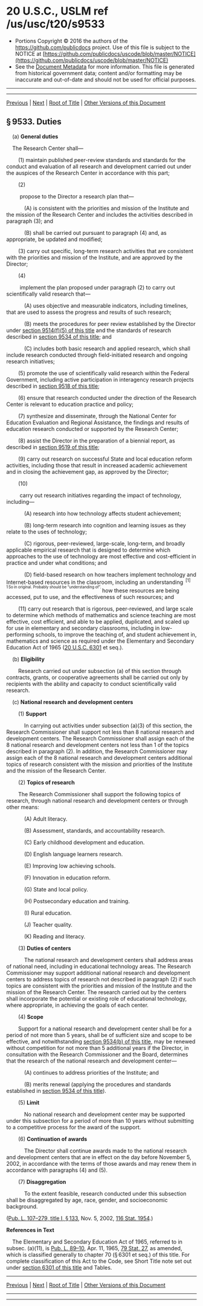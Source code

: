 ---
---

# 20 U.S.C., USLM ref /us/usc/t20/s9533

* Portions Copyright © 2016 the authors of the https://github.com/publicdocs project.
  Use of this file is subject to the NOTICE at [https://github.com/publicdocs/uscode/blob/master/NOTICE](https://github.com/publicdocs/uscode/blob/master/NOTICE)
* See the [Document Metadata](././../../../../../..//README.md) for more information.
  This file is generated from historical government data; content and/or formatting may be inaccurate and out-of-date and should not be used for official purposes.

----------
----------

[Previous](./../../../../../..//us/usc/t20/ch76/schI/ptB/m__us_usc_t20_s9532.md) | [Next](./../../../../../..//us/usc/t20/ch76/schI/ptB/m__us_usc_t20_s9534.md) | [Root of Title](./../../../../../../) | [Other Versions of this Document](https://publicdocs.github.io/go/links?ns=uslm&ref=%2Fus%2Fusc%2Ft20%2Fs9533)

## § 9533. Duties

    (a) __General duties__ 

    The Research Center shall—

        (1) maintain published peer-review standards and standards for the conduct and evaluation of all research and development carried out under the auspices of the Research Center in accordance with this part;

        (2)

         propose to the Director a research plan that—

            (A) is consistent with the priorities and mission of the Institute and the mission of the Research Center and includes the activities described in paragraph (3); and

            (B) shall be carried out pursuant to paragraph (4) and, as appropriate, be updated and modified;

        (3) carry out specific, long-term research activities that are consistent with the priorities and mission of the Institute, and are approved by the Director;

        (4)

         implement the plan proposed under paragraph (2) to carry out scientifically valid research that—

            (A) uses objective and measurable indicators, including timelines, that are used to assess the progress and results of such research;

            (B) meets the procedures for peer review established by the Director under [section 9514(f)(5) of this title][/us/usc/t20/s9514/f/5] and the standards of research described in [section 9534 of this title][/us/usc/t20/s9534]; and

            (C) includes both basic research and applied research, which shall include research conducted through field-initiated research and ongoing research initiatives;

        (5) promote the use of scientifically valid research within the Federal Government, including active participation in interagency research projects described in [section 9518 of this title][/us/usc/t20/s9518];

        (6) ensure that research conducted under the direction of the Research Center is relevant to education practice and policy;

        (7) synthesize and disseminate, through the National Center for Education Evaluation and Regional Assistance, the findings and results of education research conducted or supported by the Research Center;

        (8) assist the Director in the preparation of a biennial report, as described in [section 9519 of this title][/us/usc/t20/s9519];

        (9) carry out research on successful State and local education reform activities, including those that result in increased academic achievement and in closing the achievement gap, as approved by the Director;

        (10)

         carry out research initiatives regarding the impact of technology, including—

            (A) research into how technology affects student achievement;

            (B) long-term research into cognition and learning issues as they relate to the uses of technology;

            (C) rigorous, peer-reviewed, large-scale, long-term, and broadly applicable empirical research that is designed to determine which approaches to the use of technology are most effective and cost-efficient in practice and under what conditions; and

            (D) field-based research on how teachers implement technology and Internet-based resources in the classroom, including an understanding  <sup>\[1\]</sup>  <sup><sup> 1 So in original. Probably should be “understanding of”. </sup></sup>  how these resources are being accessed, put to use, and the effectiveness of such resources; and

        (11) carry out research that is rigorous, peer-reviewed, and large scale to determine which methods of mathematics and science teaching are most effective, cost efficient, and able to be applied, duplicated, and scaled up for use in elementary and secondary classrooms, including in low-performing schools, to improve the teaching of, and student achievement in, mathematics and science as required under the Elementary and Secondary Education Act of 1965 ([20 U.S.C. 6301][/us/usc/t20/s6301] et seq.).

    (b) __Eligibility__ 

        Research carried out under subsection (a) of this section through contracts, grants, or cooperative agreements shall be carried out only by recipients with the ability and capacity to conduct scientifically valid research.

    (c) __National research and development centers__ 

        (1) __Support__ 

            In carrying out activities under subsection (a)(3) of this section, the Research Commissioner shall support not less than 8 national research and development centers. The Research Commissioner shall assign each of the 8 national research and development centers not less than 1 of the topics described in paragraph (2). In addition, the Research Commissioner may assign each of the 8 national research and development centers additional topics of research consistent with the mission and priorities of the Institute and the mission of the Research Center.

        (2) __Topics of research__ 

        The Research Commissioner shall support the following topics of research, through national research and development centers or through other means:

            (A) Adult literacy.

            (B) Assessment, standards, and accountability research.

            (C) Early childhood development and education.

            (D) English language learners research.

            (E) Improving low achieving schools.

            (F) Innovation in education reform.

            (G) State and local policy.

            (H) Postsecondary education and training.

            (I) Rural education.

            (J) Teacher quality.

            (K) Reading and literacy.

        (3) __Duties of centers__ 

            The national research and development centers shall address areas of national need, including in educational technology areas. The Research Commissioner may support additional national research and development centers to address topics of research not described in paragraph (2) if such topics are consistent with the priorities and mission of the Institute and the mission of the Research Center. The research carried out by the centers shall incorporate the potential or existing role of educational technology, where appropriate, in achieving the goals of each center.

        (4) __Scope__ 

        Support for a national research and development center shall be for a period of not more than 5 years, shall be of sufficient size and scope to be effective, and notwithstanding [section 9534(b) of this title][/us/usc/t20/s9534/b], may be renewed without competition for not more than 5 additional years if the Director, in consultation with the Research Commissioner and the Board, determines that the research of the national research and development center—

            (A) continues to address priorities of the Institute; and

            (B) merits renewal (applying the procedures and standards established in [section 9534 of this title][/us/usc/t20/s9534]).

        (5) __Limit__ 

            No national research and development center may be supported under this subsection for a period of more than 10 years without submitting to a competitive process for the award of the support.

        (6) __Continuation of awards__ 

            The Director shall continue awards made to the national research and development centers that are in effect on the day before November 5, 2002, in accordance with the terms of those awards and may renew them in accordance with paragraphs (4) and (5).

        (7) __Disaggregation__ 

            To the extent feasible, research conducted under this subsection shall be disaggregated by age, race, gender, and socioeconomic background.

([Pub. L. 107–279, title I, § 133][/us/pl/107/279/s133], Nov. 5, 2002, [116 Stat. 1954][/us/stat/116/1954].)

 __References in Text__ 

    The Elementary and Secondary Education Act of 1965, referred to in subsec. (a)(11), is [Pub. L. 89–10][/us/pl/89/10], Apr. 11, 1965, [79 Stat. 27][/us/stat/79/27], as amended, which is classified generally to chapter 70 (§ 6301 et seq.) of this title. For complete classification of this Act to the Code, see Short Title note set out under [section 6301 of this title][/us/usc/t20/s6301] and Tables.

----------

[Previous](./../../../../../..//us/usc/t20/ch76/schI/ptB/m__us_usc_t20_s9532.md) | [Next](./../../../../../..//us/usc/t20/ch76/schI/ptB/m__us_usc_t20_s9534.md) | [Root of Title](./../../../../../../) | [Other Versions of this Document](https://publicdocs.github.io/go/links?ns=uslm&ref=%2Fus%2Fusc%2Ft20%2Fs9533)

----------
----------

[/us/usc/t20/s9514/f/5]: https://publicdocs.github.io/go/links?ns=uslm&ref=%2Fus%2Fusc%2Ft20%2Fs9514%2Ff%2F5
[/us/usc/t20/s9534]: https://publicdocs.github.io/go/links?ns=uslm&ref=%2Fus%2Fusc%2Ft20%2Fs9534
[/us/usc/t20/s9518]: https://publicdocs.github.io/go/links?ns=uslm&ref=%2Fus%2Fusc%2Ft20%2Fs9518
[/us/usc/t20/s9519]: https://publicdocs.github.io/go/links?ns=uslm&ref=%2Fus%2Fusc%2Ft20%2Fs9519
[/us/usc/t20/s6301]: https://publicdocs.github.io/go/links?ns=uslm&ref=%2Fus%2Fusc%2Ft20%2Fs6301
[/us/usc/t20/s9534/b]: https://publicdocs.github.io/go/links?ns=uslm&ref=%2Fus%2Fusc%2Ft20%2Fs9534%2Fb
[/us/usc/t20/s9534]: https://publicdocs.github.io/go/links?ns=uslm&ref=%2Fus%2Fusc%2Ft20%2Fs9534
[/us/pl/107/279/s133]: https://publicdocs.github.io/go/links?ns=uslm&ref=%2Fus%2Fpl%2F107%2F279%2Fs133
[/us/stat/116/1954]: https://publicdocs.github.io/go/links?ns=uslm&ref=%2Fus%2Fstat%2F116%2F1954
[/us/pl/89/10]: https://publicdocs.github.io/go/links?ns=uslm&ref=%2Fus%2Fpl%2F89%2F10
[/us/stat/79/27]: https://publicdocs.github.io/go/links?ns=uslm&ref=%2Fus%2Fstat%2F79%2F27
[/us/usc/t20/s6301]: https://publicdocs.github.io/go/links?ns=uslm&ref=%2Fus%2Fusc%2Ft20%2Fs6301


